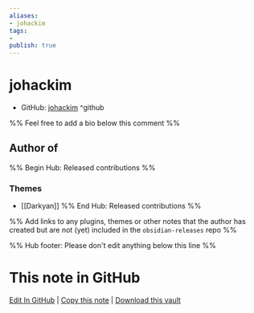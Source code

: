 ```yaml
---
aliases:
- johackim
tags:
- 
publish: true
---
```


# johackim

- GitHub: [johackim](https://github.com/johackim/) ^github
<!-- - Discord: `@` ^discord-->
<!-- - Website: <> ^website-->
<!-- - [[Publish sites|Publish site]]: ^publish-->

%% Feel free to add a bio below this comment %%


## Author of

%% Begin Hub: Released contributions %%

### Themes
- [[Darkyan]]
%% End Hub: Released contributions %%

%% Add links to any plugins, themes or other notes that the author has created but are not (yet) included in the `obsidian-releases` repo %%

<!--
### Unlisted plugins
-->

<!--
### Others

- 
-->

<!--
## Sponsor this author

- [[GitHub sponsors]]: [Sponsor @johackim on GitHub Sponsors](https://github.com/sponsors/johackim) ^github-sponsor
- [[Buy me a coffee]]: ^buy-me-a-coffee
- [[PayPal]]: ^paypal
- [[Patreon]]: ^patreon

-->

<!--
## Follow this author

- [[YouTube Channels|On YouTube]]: ^youtube
- Twitter: ^twitter
- ...
-->

%% Hub footer: Please don't edit anything below this line %%

# This note in GitHub

<span class="git-footer">[Edit In GitHub](https://github.dev/obsidian-community/obsidian-hub/blob/main/01%20-%20Community/People/johackim.md "git-hub-edit-note") | [Copy this note](https://raw.githubusercontent.com/obsidian-community/obsidian-hub/main/01%20-%20Community/People/johackim.md "git-hub-copy-note") | [Download this vault](https://github.com/obsidian-community/obsidian-hub/archive/refs/heads/main.zip "git-hub-download-vault") </span>
